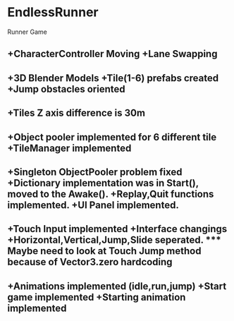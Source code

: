 # EndlessRunner
Runner Game

+CharacterController Moving
+Lane Swapping
-----
+3D Blender Models
+Tile(1-6) prefabs created
+Jump obstacles oriented
-----
+Tiles Z axis difference is 30m
-----
+Object pooler implemented for 6 different tile
+TileManager implemented
-----
+Singleton ObjectPooler problem fixed
+Dictionary implementation was in Start(), moved to the Awake().
+Replay,Quit functions implemented.
+UI Panel implemented.
-----
+Touch Input implemented
+Interface changings
+Horizontal,Vertical,Jump,Slide seperated.
*** Maybe need to look at Touch Jump method because of Vector3.zero hardcoding
-----
+Animations implemented (idle,run,jump)
+Start game implemented
+Starting animation implemented
-----